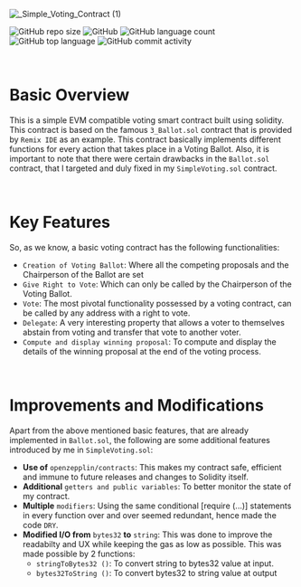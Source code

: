 ![_Simple_Voting_Contract (1)](https://user-images.githubusercontent.com/100613640/166903388-d273b1e4-7874-4312-87a7-062d20a27e82.png)


![GitHub repo size](https://img.shields.io/github/repo-size/moonman369/Simple-Voting-contract)
![GitHub](https://img.shields.io/github/license/moonman369/Simple-Voting-Contract)
![GitHub language count](https://img.shields.io/github/languages/count/moonman369/Simple-Voting-Contract)
![GitHub top language](https://img.shields.io/github/languages/top/moonman369/Simple-Voting-Contract)
![GitHub commit activity](https://img.shields.io/github/commit-activity/m/moonman369/Simple-Voting-Contract)

<br>

# Basic Overview

This is a simple EVM compatible voting smart contract built using solidity. This contract is based on the famous `3_Ballot.sol` contract that is provided by  `Remix IDE` as an example.
This contract basically implements different functions for every action that takes place in a Voting Ballot. Also, it is important to note that there were certain drawbacks in the `Ballot.sol` contract, that I targeted and duly fixed in my `SimpleVoting.sol` contract.

<br>

# Key Features

So, as we know, a basic voting contract has the following functionalities:
* `Creation of Voting Ballot`: Where all the competing proposals and the Chairperson of the Ballot are set
* `Give Right to Vote`: Which can only be called by the Chairperson of the Voting Ballot.
* `Vote`: The most pivotal functionality possessed by a voting contract, can be called by any address with a right to vote.
* `Delegate`: A very interesting property that allows a voter to themselves abstain from voting and transfer that vote to another voter.
* `Compute and display winning proposal`: To compute and display the details of the winning proposal at the end of the voting process.


<br>

# Improvements and Modifications
Apart from the above mentioned basic features, that are already implemented in `Ballot.sol`, the following are some additional features introduced by me in `SimpleVoting.sol`:
* **Use of** `openzepplin/contracts`: This makes my contract safe, efficient and immune to future releases and changes to Solidity itself.
* **Additional** `getters and public variables`: To better monitor the state of my contract.
* **Multiple** `modifiers`: Using the same conditional [require (...)] statements in every function over and over seemed redundant, hence made the code `DRY`.
* **Modified I/O from** `bytes32` **to** `string`: This was done to improve the readabilty and UX while keeping the gas as low as possible. This was made possible by 2 functions:
    - `stringToBytes32 ()`: To convert string to bytes32 value at input.
    - `bytes32ToString ()`: To convert bytes32 to string value at output
